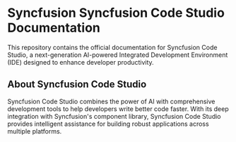 # Syncfusion Syncfusion Code Studio Documentation

This repository contains the official documentation for Syncfusion Code Studio, a next-generation AI-powered Integrated Development Environment (IDE) designed to enhance developer productivity.

## About Syncfusion Code Studio

Syncfusion Code Studio combines the power of AI with comprehensive development tools to help developers write better code faster. With its deep integration with Syncfusion's component library, Syncfusion Code Studio provides intelligent assistance for building robust applications across multiple platforms.
